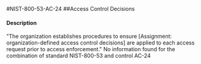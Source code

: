 #NIST-800-53-AC-24
##Access Control Decisions
#### Description
"The organization establishes procedures to ensure [Assignment: organization-defined access control decisions] are applied to each access request prior to access enforcement."
No information found for the combination of standard NIST-800-53 and control AC-24
